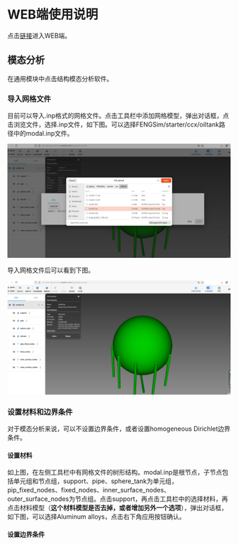 # WEB端使用说明

点击[链接](https://run-web-app.pre-env.cae001.com/projects)进入WEB端。

## 模态分析

在通用模块中点击结构模态分析软件。

### 导入网格文件

目前可以导入.inp格式的网格文件。点击工具栏中添加网格模型，弹出对话框，点击浏览文件，选择.inp文件，如下图。可以选择FENGSim/starter/ccx/oiltank路径中的modal.inp文件。

![项目截图](./fig/1.png)

导入网格文件后可以看到下图。

![项目截图](./fig/2.png)

### 设置材料和边界条件

对于模态分析来说，可以不设置边界条件，或者设置homogeneous Dirichlet边界条件。

#### 设置材料

如上图，在左侧工具栏中有网格文件的树形结构。modal.inp是根节点，子节点包括单元组和节点组，support、pipe、sphere\_tank为单元组，pip\_fixed\_nodes、fixed\_nodes、inner\_surface\_nodes、outer\_surface\_nodes为节点组。点击support，再点击工具栏中的选择材料，再点击材料模型（**这个材料模型是否去掉，或者增加另外一个选项**），弹出对话框，如下图，可以选择Aluminum alloys，点击右下角应用按钮确认。

#### 设置边界条件

